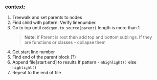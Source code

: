 ### context:
1. Treewalk and set parents to nodes
2. Find child with pattern. Verify linenumber.
3. Go to top until `codegen.to_source(parent)` length is more than 1
    > **Note**: if Parent is root then add top and bottom sublings. If they are functions or classes - collapse them
4. Get start line number
5. Find end of the parent block (?)
6. Append file[start:end] to results If pattern - `mhighlight()` else `highlight()`
7. Repeat to the end of file

